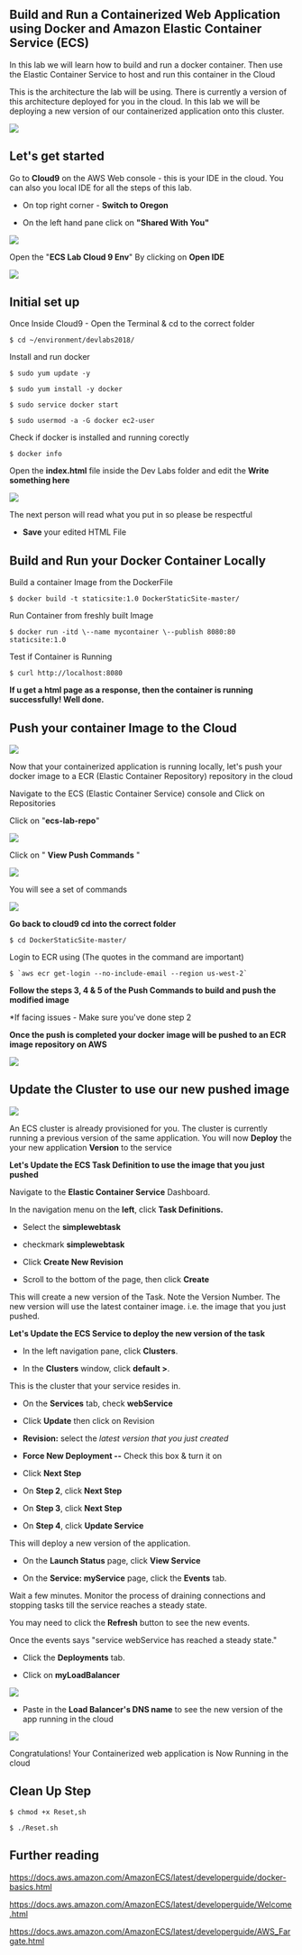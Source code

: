 ## Build and Run a Containerized Web Application using Docker and Amazon Elastic Container Service (ECS)

In this lab we will learn how to build and run a docker container. Then use the Elastic Container Service to host and run this container in the Cloud

This is the architecture the lab will be using. There is currently a version of this architecture deployed for you in the cloud. In this lab we will be deploying a new version of our containerized application onto this cluster.

![](media/overview-lab.png)

## Let's get started


Go to **Cloud9** on the AWS Web console - this is your IDE in the cloud.
You can also you local IDE for all the steps of this lab.

* On top right corner - **Switch to Oregon**

* On the left hand pane click on **"Shared With You"**

![](media/image1.png)

Open the "**ECS Lab Cloud 9 Env**" By clicking on **Open IDE**

![](media/cloud9.png)

## Initial set up

Once Inside Cloud9 - Open the Terminal & cd to the correct folder
```
$ cd ~/environment/devlabs2018/
```

Install and run docker
```
$ sudo yum update -y

$ sudo yum install -y docker

$ sudo service docker start

$ sudo usermod -a -G docker ec2-user
```

Check if docker is installed and running corectly

```
$ docker info
```

Open the **index.html** file inside the Dev Labs folder and edit the **Write something here**

![](media/image2.png)

The next person will read what you put in so please be respectful

* **Save** your edited HTML File

## Build and Run your Docker Container Locally

Build a container Image from the DockerFile
```
$ docker build -t staticsite:1.0 DockerStaticSite-master/
```

Run Container from freshly built Image
```
$ docker run -itd \--name mycontainer \--publish 8080:80 staticsite:1.0
```
Test if Container is Running
```
$ curl http://localhost:8080
```

**If u get a html page as a response, then the container is running successfully! Well done.**

## Push your container Image to the Cloud

![](media/docker-build.png)

Now that your containerized application is running locally, let's push
your docker image to a ECR (Elastic Container Repository) repository in
the cloud

Navigate to the ECS (Elastic Container Service) console and Click on
Repositories

Click on "**ecs-lab-repo**"

![](media/image3.png)

Click on " **View Push Commands** "

![](media/image4.png)

You will see a set of commands

![](media/image5.png)

**Go back to cloud9 cd into the correct folder**
```
$ cd DockerStaticSite-master/
```
Login to ECR using (The quotes in the command are important)
```
$ `aws ecr get-login --no-include-email --region us-west-2`
```

**Follow the steps 3, 4 & 5 of the Push Commands to build and push the modified image**

\*If facing issues - Make sure you've done step 2

**Once the push is completed your docker image will be pushed to an ECR image repository on AWS**

![](media/image6.png)

## Update the Cluster to use our new pushed image

![](media/ecs-architecture.png)

An ECS cluster is already provisioned for you. The cluster is
currently running a previous version of the same application. You will
now **Deploy** the your new application **Version** to the service

**Let's Update the ECS Task Definition to use the image that you just pushed**

Navigate to the **Elastic Container Service** Dashboard.

In the navigation menu on the **left**, click **Task Definitions.**

* Select the **simplewebtask**

* checkmark **simplewebtask**

* Click **Create New Revision**

* Scroll to the bottom of the page, then click **Create**

This will create a new version of the Task. Note the Version Number. The
new version will use the latest container image. i.e. the image that you
just pushed.

**Let's Update the ECS Service to deploy the new version of the task**

* In the left navigation pane, click **Clusters**.

* In the **Clusters** window, click **default \>**.

This is the cluster that your service resides in.

* On the **Services** tab, check **webService**

* Click **Update** then click on Revision

* **Revision:** select the *latest version that you just created*

* **Force New Deployment --** Check this box & turn it on

* Click **Next Step**

* On **Step 2**, click **Next Step**

* On **Step 3**, click **Next Step**

* On **Step 4**, click **Update Service**

This will deploy a new version of the application.

* On the **Launch Status** page, click **View Service**

* On the **Service: myService** page, click the **Events** tab.

Wait a few minutes. Monitor the process of draining connections and
stopping tasks till the service reaches a steady state.

You may need to click the **Refresh** button to see the new events.

Once the events says "service webService has reached a steady state."

* Click the **Deployments** tab.

* Click on **myLoadBalancer**

![](media/image7.png)

* Paste in the **Load Balancer\'s DNS name** to see the new version of the
app running in the cloud

![](media/image8.png)

Congratulations! Your Containerized web application is Now Running in
the cloud


## Clean Up Step

```
$ chmod +x Reset,sh

$ ./Reset.sh
```


## Further reading

https://docs.aws.amazon.com/AmazonECS/latest/developerguide/docker-basics.html

https://docs.aws.amazon.com/AmazonECS/latest/developerguide/Welcome.html

https://docs.aws.amazon.com/AmazonECS/latest/developerguide/AWS_Fargate.html

